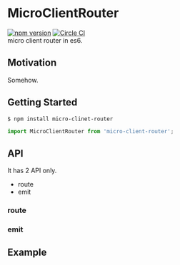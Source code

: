 # MicroClientRouter
[![npm version](https://badge.fury.io/js/micro-client-router.svg)](https://badge.fury.io/js/micro-client-router)
[![Circle CI](https://circleci.com/gh/khirayama/micro-clinet-router.svg?style=svg)](https://circleci.com/gh/khirayama/micro-client-router)  
micro client router in es6.

## Motivation
Somehow.

## Getting Started

```
$ npm install micro-clinet-router
```

```javascript
import MicroClientRouter from 'micro-client-router';
```

## API
It has 2 API only.

- route
- emit


### route

### emit

## Example

